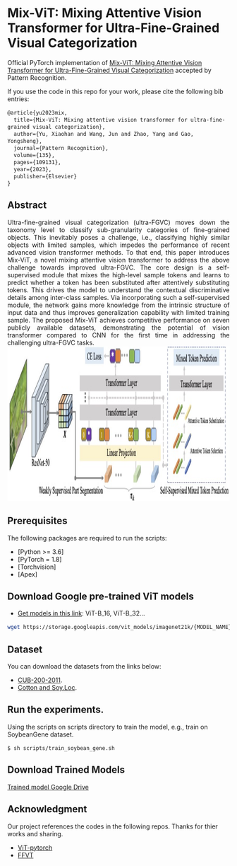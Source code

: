 # Mix-ViT: Mixing Attentive Vision Transformer for Ultra-Fine-Grained Visual Categorization

Official PyTorch implementation of [Mix-ViT: Mixing Attentive Vision Transformer for Ultra-Fine-Grained Visual Categorization](https://www.sciencedirect.com/science/article/pii/S0031320322006112) accepted by Pattern Recognition. 

If you use the code in this repo for your work, please cite the following bib entries:

    @article{yu2023mix,
      title={Mix-ViT: Mixing attentive vision transformer for ultra-fine-grained visual categorization},
      author={Yu, Xiaohan and Wang, Jun and Zhao, Yang and Gao, Yongsheng},
      journal={Pattern Recognition},
      volume={135},
      pages={109131},
      year={2023},
      publisher={Elsevier}
    }


## Abstract
<div style="text-align:justify"> Ultra-fine-grained visual categorization (ultra-FGVC) moves down the taxonomy level to classify sub-granularity categories of fine-grained objects. This inevitably poses a challenge, i.e., classifying highly similar objects with limited samples, which impedes the performance of recent advanced vision transformer methods. To that end, this paper introduces Mix-ViT, a novel mixing attentive vision transformer to address the above challenge towards improved ultra-FGVC. The core design is a self-supervised module that mixes the high-level sample tokens and learns to predict whether a token has been substituted after attentively substituting tokens. This drives the model to understand the contextual discriminative details among inter-class samples. Via incorporating such a self-supervised module, the network gains more knowledge from the intrinsic structure of input data and thus improves generalization capability with limited training sample. The proposed Mix-ViT achieves competitive performance on seven publicly available datasets, demonstrating the potential of vision transformer compared to CNN for the first time in addressing the challenging ultra-FGVC tasks. </div>


<img src='architecture.jpeg' width='1280' height='350'>


## Prerequisites

The following packages are required to run the scripts:
- [Python >= 3.6]
- [PyTorch = 1.8]
- [Torchvision]
- [Apex]


## Download Google pre-trained ViT models

* [Get models in this link](https://console.cloud.google.com/storage/vit_models/): ViT-B_16, ViT-B_32...
```bash
wget https://storage.googleapis.com/vit_models/imagenet21k/{MODEL_NAME}.npz
```

## Dataset
You can download the datasets from the links below:

+ [CUB-200-2011](http://www.vision.caltech.edu/visipedia/CUB-200-2011.html).
+ [Cotton and Soy.Loc](https://drive.google.com/drive/folders/1UkWRepieAvEVEn3Z8n1Zx04bASvvqL7G?usp=sharing).


## Run the experiments.
Using the scripts on scripts directory to train the model, e.g., train on SoybeanGene dataset.

    $ sh scripts/train_soybean_gene.sh
    
        
            
## Download Trained Models


[Trained model Google Drive](https://drive.google.com/drive/folders/1k1vqc0avk_zpCAVuLNZpVX-w-Q3xXf-5?usp=sharing)




## Acknowledgment

Our project references the codes in the following repos. Thanks for thier works and sharing.
- [ViT-pytorch](https://github.com/jeonsworld/ViT-pytorch)
- [FFVT](https://github.com/Markin-Wang/FFVT)




